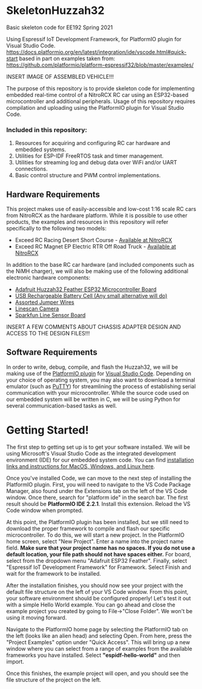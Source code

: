 # SkeletonHuzzah32
Basic skeleton code for EE192 Spring 2021

Using Espressif IoT Development Framework, for PlatformIO plugin for Visual Studio Code.
https://docs.platformio.org/en/latest/integration/ide/vscode.html#quick-start
based in part on examples taken from:
https://github.com/platformio/platform-espressif32/blob/master/examples/

INSERT IMAGE OF ASSEMBLED VEHICLE!!!

The purpose of this repository is to provide skeleton code for implementing embedded real-time control of a NitroRCX RC car using an ESP32-based microcontroller and additional peripherals. Usage of this repository requires compilation and uploading using the PlatformIO plugin for Visual Studio Code.

### Included in this repository:
1) Resources for acquiring and configuring RC car hardware and embedded systems.
2) Utilities for ESP-IDF FreeRTOS task and timer management.
3) Utilities for streaming log and debug data over WiFi and/or UART connections.
4) Basic control structure and PWM control implementations.

## Hardware Requirements
This project makes use of easily-accessible and low-cost 1:16 scale RC cars from NitroRCX as the hardware platform. While it is possible to use other products, the examples and resources in this repository will refer specifically to the following two models:
* Exceed RC Racing Desert Short Course - [Available at NitroRCX](https://www.nitrorcx.com/51c858-16-deaertsct-aagreen-24g.html)
* Exceed RC Magnet EP Electric RTR Off Road Truck - [Available at NitroRCX](https://www.nitrorcx.com/51c853-stripered-24-ghz.html)

In addition to the base RC car hardware (and included components such as the NiMH charger), we will also be making use of the following additional electronic hardware components:
* [Adafruit Huzzah32 Feather ESP32 Microcontroller Board](https://www.adafruit.com/product/3619)
* [USB Rechargeable Battery Cell (Any small alternative will do)](https://www.amazon.com/Poweradd-Slim-Ultra-compact-Portable-External/dp/B00MWU1GGI/ref=sr_1_4?dchild=1&keywords=usb+battery+mini&qid=1608613916&sr=8-4)
* [Assorted Jumper Wires](https://www.amazon.com/KABUDA-Multicolored-Dupont-Breadboard-Arduino/dp/B07QXXMWRZ/)
* [Linescan Camera](https://community.nxp.com/t5/University-Programs-Knowledge/Line-Scan-Camera-Use/ta-p/1105313)
* [Sparkfun Line Sensor Board](https://www.sparkfun.com/products/9454)

INSERT A FEW COMMENTS ABOUT CHASSIS ADAPTER DESIGN AND ACCESS TO THE DESIGN FILES!!!

## Software Requirements
In order to write, debug, compile, and flash the Huzzah32, we will be making use of the [PlatformIO plugin](https://platformio.org/platformio-ide) for [Visual Studio Code](https://code.visualstudio.com/). Depending on your choice of operating system, you may also want to download a terminal emulator (such as [PuTTY](https://www.chiark.greenend.org.uk/~sgtatham/putty/)) for streamlining the process of establishing serial communication with your microcontroller. While the source code used on our embedded system will be written in C, we will be using Python for several communication-based tasks as well.

# Getting Started!

The first step to getting set up is to get your software installed. We will be using Microsoft's Visual Studio Code as the integrated development environment (IDE) for our embedded system code. You can find [installation links and instructions for MacOS, Windows, and Linux here](https://code.visualstudio.com/).

Once you've installed Code, we can move to the next step of installing the PlatformIO plugin. First, you will need to navigate to the VS Code Package Manager, also found under the Extensions tab on the left of the VS Code window. Once there, search for "platform ide" in the search bar. The first result should be **PlatformIO IDE 2.2.1**. Install this extension. Reload the VS Code window when prompted.

At this point, the PlatformIO plugin has been installed, but we still need to download the proper framework to compile and flash our specific microcontroller. To do this, we will start a new project. In the PlatformIO home screen, select "New Project". Enter a name into the project name field. **Make sure that your project name has no spaces. If you do not use a default location, your file path should not have spaces either.** For board, select from the dropdown menu "Adafruit ESP32 Feather". Finally, select "Espressif IoT Development Framework" for Framework. Select Finish and wait for the framework to be installed.

After the installation finishes, you should now see your project with the default file structure on the left of your VS Code window. From this point, your software environment should be configured properly! Let's test it out with a simple Hello World example. You can go ahead and close the example project you created by going to File->"Close Folder". We won't be using it moving forward.

Navigate to the PlatformIO home page by selecting the PlatformIO tab on the left (looks like an alien head) and selecting Open. From here, press the "Project Examples" option under "Quick Access". This will bring up a new window where you can select from a range of examples from the available frameworks you have installed. Select **"espidf-hello-world"** and then import.

Once this finishes, the example project will open, and you should see the file structure of the project on the left.
